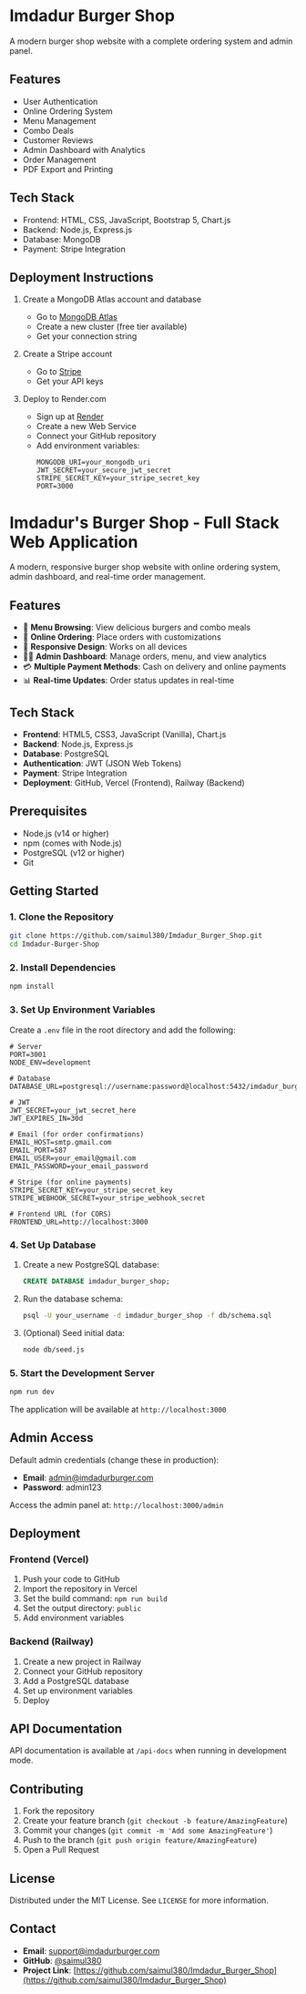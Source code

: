 # Imdadur Burger Shop

A modern burger shop website with a complete ordering system and admin panel.

## Features

- User Authentication
- Online Ordering System
- Menu Management
- Combo Deals
- Customer Reviews
- Admin Dashboard with Analytics
- Order Management
- PDF Export and Printing

## Tech Stack

- Frontend: HTML, CSS, JavaScript, Bootstrap 5, Chart.js
- Backend: Node.js, Express.js
- Database: MongoDB
- Payment: Stripe Integration

## Deployment Instructions

1. Create a MongoDB Atlas account and database
   - Go to [MongoDB Atlas](https://www.mongodb.com/cloud/atlas)
   - Create a new cluster (free tier available)
   - Get your connection string

2. Create a Stripe account
   - Go to [Stripe](https://stripe.com)
   - Get your API keys

3. Deploy to Render.com
   - Sign up at [Render](https://render.com)
   - Create a new Web Service
   - Connect your GitHub repository
   - Add environment variables:
     ```
     MONGODB_URI=your_mongodb_uri
     JWT_SECRET=your_secure_jwt_secret
     STRIPE_SECRET_KEY=your_stripe_secret_key
     PORT=3000
     ```
# Imdadur's Burger Shop - Full Stack Web Application

A modern, responsive burger shop website with online ordering system, admin dashboard, and real-time order management.

## Features

- 🍔 **Menu Browsing**: View delicious burgers and combo meals
- 🛒 **Online Ordering**: Place orders with customizations
- 📱 **Responsive Design**: Works on all devices
- 👨‍🍳 **Admin Dashboard**: Manage orders, menu, and view analytics
- 💳 **Multiple Payment Methods**: Cash on delivery and online payments
- 📊 **Real-time Updates**: Order status updates in real-time

## Tech Stack

- **Frontend**: HTML5, CSS3, JavaScript (Vanilla), Chart.js
- **Backend**: Node.js, Express.js
- **Database**: PostgreSQL
- **Authentication**: JWT (JSON Web Tokens)
- **Payment**: Stripe Integration
- **Deployment**: GitHub, Vercel (Frontend), Railway (Backend)

## Prerequisites

- Node.js (v14 or higher)
- npm (comes with Node.js)
- PostgreSQL (v12 or higher)
- Git

## Getting Started

### 1. Clone the Repository

```bash
git clone https://github.com/saimul380/Imdadur_Burger_Shop.git
cd Imdadur-Burger-Shop
```

### 2. Install Dependencies

```bash
npm install
```

### 3. Set Up Environment Variables

Create a `.env` file in the root directory and add the following:

```env
# Server
PORT=3001
NODE_ENV=development

# Database
DATABASE_URL=postgresql://username:password@localhost:5432/imdadur_burger_shop

# JWT
JWT_SECRET=your_jwt_secret_here
JWT_EXPIRES_IN=30d

# Email (for order confirmations)
EMAIL_HOST=smtp.gmail.com
EMAIL_PORT=587
EMAIL_USER=your_email@gmail.com
EMAIL_PASSWORD=your_email_password

# Stripe (for online payments)
STRIPE_SECRET_KEY=your_stripe_secret_key
STRIPE_WEBHOOK_SECRET=your_stripe_webhook_secret

# Frontend URL (for CORS)
FRONTEND_URL=http://localhost:3000
```

### 4. Set Up Database

1. Create a new PostgreSQL database:
   ```sql
   CREATE DATABASE imdadur_burger_shop;
   ```

2. Run the database schema:
   ```bash
   psql -U your_username -d imdadur_burger_shop -f db/schema.sql
   ```

3. (Optional) Seed initial data:
   ```bash
   node db/seed.js
   ```

### 5. Start the Development Server

```bash
npm run dev
```

The application will be available at `http://localhost:3000`

## Admin Access

Default admin credentials (change these in production):
- **Email**: admin@imdadurburger.com
- **Password**: admin123

Access the admin panel at: `http://localhost:3000/admin`

## Deployment

### Frontend (Vercel)
1. Push your code to GitHub
2. Import the repository in Vercel
3. Set the build command: `npm run build`
4. Set the output directory: `public`
5. Add environment variables

### Backend (Railway)
1. Create a new project in Railway
2. Connect your GitHub repository
3. Add a PostgreSQL database
4. Set up environment variables
5. Deploy

## API Documentation

API documentation is available at `/api-docs` when running in development mode.

## Contributing

1. Fork the repository
2. Create your feature branch (`git checkout -b feature/AmazingFeature`)
3. Commit your changes (`git commit -m 'Add some AmazingFeature'`)
4. Push to the branch (`git push origin feature/AmazingFeature`)
5. Open a Pull Request

## License

Distributed under the MIT License. See `LICENSE` for more information.

## Contact

- **Email**: support@imdadurburger.com
- **GitHub**: [@saimul380](https://github.com/saimul380)
- **Project Link**: [https://github.com/saimul380/Imdadur_Burger_Shop](https://github.com/saimul380/Imdadur_Burger_Shop)
